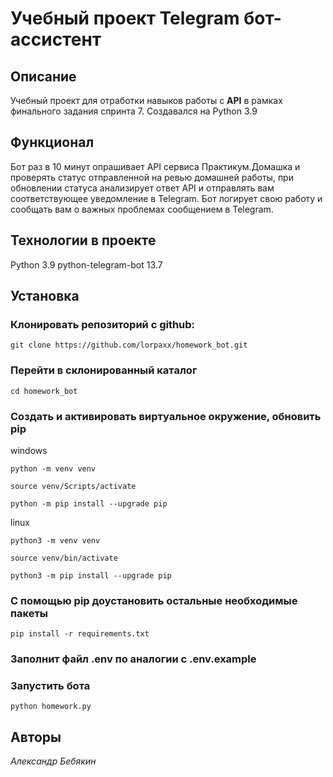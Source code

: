 # Учебный проект Telegram бот-ассистент
## Описание
Учебный проект для отработки навыков работы с **API** в рамках финального задания спринта 7.
Создавался на Python 3.9
## Функционал
Бот раз в 10 минут опрашивает API сервиса Практикум.Домашка и проверять статус отправленной на ревью домашней работы, при обновлении статуса анализирует ответ API и отправлять вам соответствующее уведомление в Telegram.
Бот логирует свою работу и сообщать вам о важных проблемах сообщением в Telegram.
## Технологии в проекте
Python 3.9
python-telegram-bot 13.7
## Установка
### Клонировать репозиторий с github:
```
git clone https://github.com/lorpaxx/homework_bot.git
```
### Перейти в склонированный каталог
```
cd homework_bot
```
### Создать и активировать виртуальное окружение, обновить pip
windows
```
python -m venv venv

source venv/Scripts/activate

python -m pip install --upgrade pip
```
linux
```
python3 -m venv venv

source venv/bin/activate

python3 -m pip install --upgrade pip
```
### C помощью pip доустановить остальные необходимые пакеты
```
pip install -r requirements.txt
```
### Заполнит файл .env по аналогии с .env.example

### Запустить бота
```
python homework.py
```
 ## Авторы
 *Александр Бебякин*